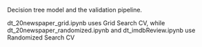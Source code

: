 Decision tree model and the validation pipeline.

dt_20newspaper_grid.ipynb uses Grid Search CV, while dt_20newspaper_randomized.ipynb and dt_imdbReview.ipynb use Randomized Search CV


